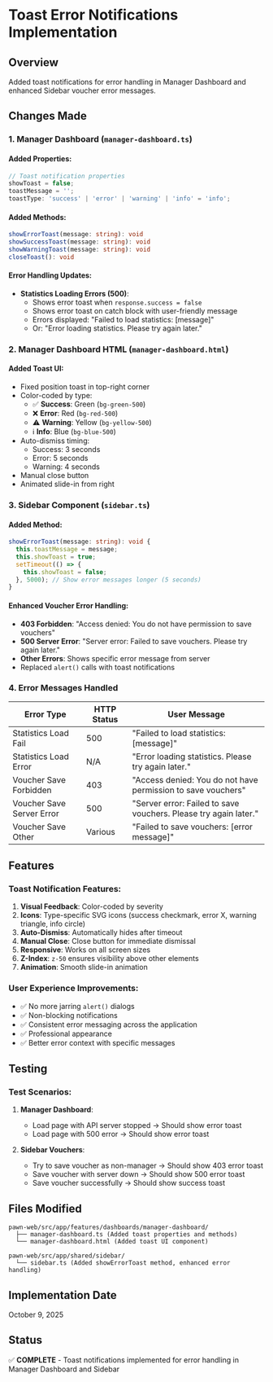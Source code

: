 # Toast Error Notifications Implementation

## Overview
Added toast notifications for error handling in Manager Dashboard and enhanced Sidebar voucher error messages.

## Changes Made

### 1. Manager Dashboard (`manager-dashboard.ts`)

#### Added Properties:
```typescript
// Toast notification properties
showToast = false;
toastMessage = '';
toastType: 'success' | 'error' | 'warning' | 'info' = 'info';
```

#### Added Methods:
```typescript
showErrorToast(message: string): void
showSuccessToast(message: string): void
showWarningToast(message: string): void
closeToast(): void
```

#### Error Handling Updates:
- **Statistics Loading Errors (500)**:
  - Shows error toast when `response.success = false`
  - Shows error toast on catch block with user-friendly message
  - Errors displayed: "Failed to load statistics: [message]"
  - Or: "Error loading statistics. Please try again later."

### 2. Manager Dashboard HTML (`manager-dashboard.html`)

#### Added Toast UI:
- Fixed position toast in top-right corner
- Color-coded by type:
  - ✅ **Success**: Green (`bg-green-500`)
  - ❌ **Error**: Red (`bg-red-500`)
  - ⚠️ **Warning**: Yellow (`bg-yellow-500`)
  - ℹ️ **Info**: Blue (`bg-blue-500`)
- Auto-dismiss timing:
  - Success: 3 seconds
  - Error: 5 seconds
  - Warning: 4 seconds
- Manual close button
- Animated slide-in from right

### 3. Sidebar Component (`sidebar.ts`)

#### Added Method:
```typescript
showErrorToast(message: string): void {
  this.toastMessage = message;
  this.showToast = true;
  setTimeout(() => {
    this.showToast = false;
  }, 5000); // Show error messages longer (5 seconds)
}
```

#### Enhanced Voucher Error Handling:
- **403 Forbidden**: "Access denied: You do not have permission to save vouchers"
- **500 Server Error**: "Server error: Failed to save vouchers. Please try again later."
- **Other Errors**: Shows specific error message from server
- Replaced `alert()` calls with toast notifications

### 4. Error Messages Handled

| Error Type | HTTP Status | User Message |
|-----------|-------------|--------------|
| Statistics Load Fail | 500 | "Failed to load statistics: [message]" |
| Statistics Load Error | N/A | "Error loading statistics. Please try again later." |
| Voucher Save Forbidden | 403 | "Access denied: You do not have permission to save vouchers" |
| Voucher Save Server Error | 500 | "Server error: Failed to save vouchers. Please try again later." |
| Voucher Save Other | Various | "Failed to save vouchers: [error message]" |

## Features

### Toast Notification Features:
1. **Visual Feedback**: Color-coded by severity
2. **Icons**: Type-specific SVG icons (success checkmark, error X, warning triangle, info circle)
3. **Auto-Dismiss**: Automatically hides after timeout
4. **Manual Close**: Close button for immediate dismissal
5. **Responsive**: Works on all screen sizes
6. **Z-Index**: `z-50` ensures visibility above other elements
7. **Animation**: Smooth slide-in animation

### User Experience Improvements:
- ✅ No more jarring `alert()` dialogs
- ✅ Non-blocking notifications
- ✅ Consistent error messaging across the application
- ✅ Professional appearance
- ✅ Better error context with specific messages

## Testing

### Test Scenarios:
1. **Manager Dashboard**:
   - Load page with API server stopped → Should show error toast
   - Load page with 500 error → Should show error toast
   
2. **Sidebar Vouchers**:
   - Try to save voucher as non-manager → Should show 403 error toast
   - Save voucher with server down → Should show 500 error toast
   - Save voucher successfully → Should show success toast

## Files Modified

```
pawn-web/src/app/features/dashboards/manager-dashboard/
  ├── manager-dashboard.ts (Added toast properties and methods)
  └── manager-dashboard.html (Added toast UI component)

pawn-web/src/app/shared/sidebar/
  └── sidebar.ts (Added showErrorToast method, enhanced error handling)
```

## Implementation Date
October 9, 2025

## Status
✅ **COMPLETE** - Toast notifications implemented for error handling in Manager Dashboard and Sidebar
